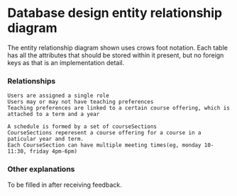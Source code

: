 # Database design entity relationship diagram

The entity relationship diagram shown uses crows foot notation. Each table has all the
attributes that should be stored within it present, but no foreign keys as that is an
implementation detail.


### Relationships

    Users are assigned a single role
    Users may or may not have teaching preferences
    Teaching preferences are linked to a certain course offering, which is attached to a term and a year

    A schedule is formed by a set of courseSections
    CourseSections reperesent a course offering for a course in a paticular year and term.
    Each CourseSection can have multiple meeting times(eg, monday 10-11:30, friday 4pm-6pm)



### Other explanations

To be filled in after receiving feedback.

